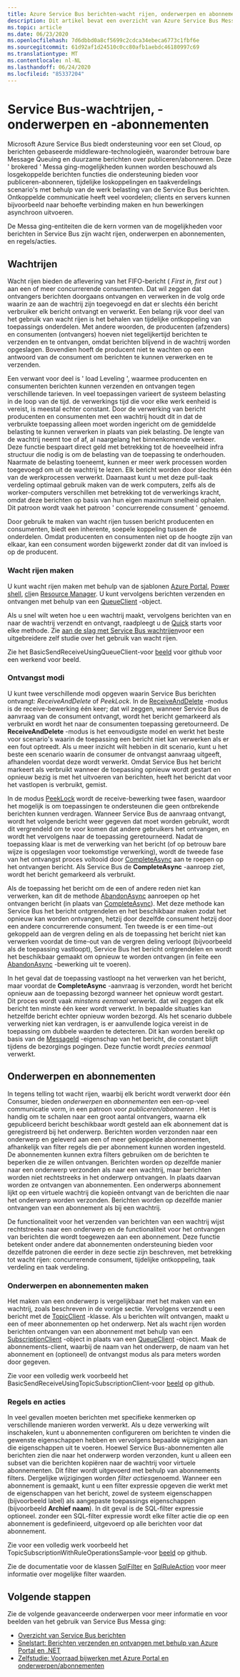 ```yaml
---
title: Azure Service Bus berichten-wacht rijen, onderwerpen en abonnementen
description: Dit artikel bevat een overzicht van Azure Service Bus Messa ging-entiteiten (wacht rijen, onderwerpen en abonnementen).
ms.topic: article
ms.date: 06/23/2020
ms.openlocfilehash: 7d6dbbd0a8cf5699c2cdca34ebeca6773c1fbf6e
ms.sourcegitcommit: 61d92af1d24510c0cc80afb1aebdc46180997c69
ms.translationtype: MT
ms.contentlocale: nl-NL
ms.lasthandoff: 06/24/2020
ms.locfileid: "85337204"
---
```

# <a name="service-bus-queues-topics-and-subscriptions"></a>Service Bus-wachtrijen, -onderwerpen en -abonnementen

Microsoft Azure Service Bus biedt ondersteuning voor een set Cloud, op berichten gebaseerde middleware-technologieën, waaronder betrouw bare Message Queuing en duurzame berichten over publiceren/abonneren. Deze ' brokered ' Messa ging-mogelijkheden kunnen worden beschouwd als losgekoppelde berichten functies die ondersteuning bieden voor publiceren-abonneren, tijdelijke loskoppelingen en taakverdelings scenario's met behulp van de werk belasting van de Service Bus berichten. Ontkoppelde communicatie heeft veel voordelen; clients en servers kunnen bijvoorbeeld naar behoefte verbinding maken en hun bewerkingen asynchroon uitvoeren.

De Messa ging-entiteiten die de kern vormen van de mogelijkheden voor berichten in Service Bus zijn wacht rijen, onderwerpen en abonnementen, en regels/acties.

## <a name="queues"></a>Wachtrijen

Wacht rijen bieden de aflevering van het FIFO-bericht ( *First in, first out* ) aan een of meer concurrerende consumenten. Dat wil zeggen dat ontvangers berichten doorgaans ontvangen en verwerken in de volg orde waarin ze aan de wachtrij zijn toegevoegd en dat er slechts één bericht verbruiker elk bericht ontvangt en verwerkt. Een belang rijk voor deel van het gebruik van wacht rijen is het behalen van tijdelijke ontkoppeling van toepassings onderdelen. Met andere woorden, de producenten (afzenders) en consumenten (ontvangers) hoeven niet tegelijkertijd berichten te verzenden en te ontvangen, omdat berichten blijvend in de wachtrij worden opgeslagen. Bovendien hoeft de producent niet te wachten op een antwoord van de consument om berichten te kunnen verwerken en te verzenden.

Een verwant voor deel is ' load Leveling ', waarmee producenten en consumenten berichten kunnen verzenden en ontvangen tegen verschillende tarieven. In veel toepassingen varieert de systeem belasting in de loop van de tijd. de verwerkings tijd die voor elke werk eenheid is vereist, is meestal echter constant. Door de verwerking van bericht producenten en consumenten met een wachtrij houdt dit in dat de verbruikte toepassing alleen moet worden ingericht om de gemiddelde belasting te kunnen verwerken in plaats van piek belasting. De lengte van de wachtrij neemt toe of af, al naargelang het binnenkomende verkeer. Deze functie bespaart direct geld met betrekking tot de hoeveelheid infra structuur die nodig is om de belasting van de toepassing te onderhouden. Naarmate de belasting toeneemt, kunnen er meer werk processen worden toegevoegd om uit de wachtrij te lezen. Elk bericht worden door slechts één van de werkprocessen verwerkt. Daarnaast kunt u met deze pull-taak verdeling optimaal gebruik maken van de werk computers, zelfs als de worker-computers verschillen met betrekking tot de verwerkings kracht, omdat deze berichten op basis van hun eigen maximum snelheid ophalen. Dit patroon wordt vaak het patroon ' concurrerende consument ' genoemd.

Door gebruik te maken van wacht rijen tussen bericht producenten en consumenten, biedt een inherente, soepele koppeling tussen de onderdelen. Omdat producenten en consumenten niet op de hoogte zijn van elkaar, kan een consument worden bijgewerkt zonder dat dit van invloed is op de producent.

### <a name="create-queues"></a>Wacht rijen maken

U kunt wacht rijen maken met behulp van de sjablonen [Azure Portal](service-bus-quickstart-portal.md), [Power shell](service-bus-quickstart-powershell.md), [cli](service-bus-quickstart-cli.md)en [Resource Manager](service-bus-resource-manager-namespace-queue.md). U kunt vervolgens berichten verzenden en ontvangen met behulp van een [QueueClient](/dotnet/api/microsoft.azure.servicebus.queueclient) -object.

Als u snel wilt weten hoe u een wachtrij maakt, vervolgens berichten van en naar de wachtrij verzendt en ontvangt, raadpleegt u de [Quick](service-bus-quickstart-portal.md) starts voor elke methode. Zie [aan de slag met Service Bus wachtrijen](service-bus-dotnet-get-started-with-queues.md)voor een uitgebreidere zelf studie over het gebruik van wacht rijen.

Zie het BasicSendReceiveUsingQueueClient-voor [beeld](https://github.com/Azure/azure-service-bus/tree/master/samples/DotNet/GettingStarted/Microsoft.Azure.ServiceBus/BasicSendReceiveUsingQueueClient) voor github voor een werkend voor beeld.

### <a name="receive-modes"></a>Ontvangst modi

U kunt twee verschillende modi opgeven waarin Service Bus berichten ontvangt: *ReceiveAndDelete* of *PeekLock*. In de [ReceiveAndDelete](/dotnet/api/microsoft.azure.servicebus.receivemode) -modus is de receive-bewerking één keer; dat wil zeggen, wanneer Service Bus de aanvraag van de consument ontvangt, wordt het bericht gemarkeerd als verbruikt en wordt het naar de consumenten toepassing geretourneerd. De **ReceiveAndDelete** -modus is het eenvoudigste model en werkt het beste voor scenario's waarin de toepassing een bericht niet kan verwerken als er een fout optreedt. Als u meer inzicht wilt hebben in dit scenario, kunt u het beste een scenario waarin de consumer de ontvangst aanvraag uitgeeft, afhandelen voordat deze wordt verwerkt. Omdat Service Bus het bericht markeert als verbruikt wanneer de toepassing opnieuw wordt gestart en opnieuw bezig is met het uitvoeren van berichten, heeft het bericht dat voor het vastlopen is verbruikt, gemist.

In de modus [PeekLock](/dotnet/api/microsoft.azure.servicebus.receivemode) wordt de receive-bewerking twee fasen, waardoor het mogelijk is om toepassingen te ondersteunen die geen ontbrekende berichten kunnen verdragen. Wanneer Service Bus de aanvraag ontvangt, wordt het volgende bericht weer gegeven dat moet worden gebruikt, wordt dit vergrendeld om te voor komen dat andere gebruikers het ontvangen, en wordt het vervolgens naar de toepassing geretourneerd. Nadat de toepassing klaar is met de verwerking van het bericht (of op betrouw bare wijze is opgeslagen voor toekomstige verwerking), wordt de tweede fase van het ontvangst proces voltooid door [CompleteAsync](/dotnet/api/microsoft.azure.servicebus.queueclient.completeasync) aan te roepen op het ontvangen bericht. Als Service Bus de **CompleteAsync** -aanroep ziet, wordt het bericht gemarkeerd als verbruikt.

Als de toepassing het bericht om de een of andere reden niet kan verwerken, kan dit de methode [AbandonAsync](/dotnet/api/microsoft.azure.servicebus.queueclient.abandonasync) aanroepen op het ontvangen bericht (in plaats van [CompleteAsync](/dotnet/api/microsoft.azure.servicebus.queueclient.completeasync)). Met deze methode kan Service Bus het bericht ontgrendelen en het beschikbaar maken zodat het opnieuw kan worden ontvangen, hetzij door dezelfde consument hetzij door een andere concurrerende consument. Ten tweede is er een time-out gekoppeld aan de vergren deling en als de toepassing het bericht niet kan verwerken voordat de time-out van de vergren deling verloopt (bijvoorbeeld als de toepassing vastloopt), Service Bus het bericht ontgrendelen en wordt het beschikbaar gemaakt om opnieuw te worden ontvangen (in feite een [AbandonAsync](/dotnet/api/microsoft.azure.servicebus.queueclient.abandonasync) -bewerking uit te voeren).

In het geval dat de toepassing vastloopt na het verwerken van het bericht, maar voordat de **CompleteAsync** -aanvraag is verzonden, wordt het bericht opnieuw aan de toepassing bezorgd wanneer het opnieuw wordt gestart. Dit proces wordt vaak *minstens eenmaal* verwerkt. dat wil zeggen dat elk bericht ten minste één keer wordt verwerkt. In bepaalde situaties kan hetzelfde bericht echter opnieuw worden bezorgd. Als het scenario dubbele verwerking niet kan verdragen, is er aanvullende logica vereist in de toepassing om dubbele waarden te detecteren. Dit kan worden bereikt op basis van de [MessageId](/dotnet/api/microsoft.azure.servicebus.message.messageid) -eigenschap van het bericht, die constant blijft tijdens de bezorgings pogingen. Deze functie wordt *precies eenmaal* verwerkt.

## <a name="topics-and-subscriptions"></a>Onderwerpen en abonnementen

In tegens telling tot wacht rijen, waarbij elk bericht wordt verwerkt door één Consumer, bieden *onderwerpen* en *abonnementen* een een-op-veel communicatie vorm, in een patroon voor *publiceren/abonneren* . Het is handig om te schalen naar een groot aantal ontvangers, waarna elk gepubliceerd bericht beschikbaar wordt gesteld aan elk abonnement dat is geregistreerd bij het onderwerp. Berichten worden verzonden naar een onderwerp en geleverd aan een of meer gekoppelde abonnementen, afhankelijk van filter regels die per abonnement kunnen worden ingesteld. De abonnementen kunnen extra filters gebruiken om de berichten te beperken die ze willen ontvangen. Berichten worden op dezelfde manier naar een onderwerp verzonden als naar een wachtrij, maar berichten worden niet rechtstreeks in het onderwerp ontvangen. In plaats daarvan worden ze ontvangen van abonnementen. Een onderwerps abonnement lijkt op een virtuele wachtrij die kopieën ontvangt van de berichten die naar het onderwerp worden verzonden. Berichten worden op dezelfde manier ontvangen van een abonnement als bij een wachtrij.

De functionaliteit voor het verzenden van berichten van een wachtrij wijst rechtstreeks naar een onderwerp en de functionaliteit voor het ontvangen van berichten die wordt toegewezen aan een abonnement. Deze functie betekent onder andere dat abonnementen ondersteuning bieden voor dezelfde patronen die eerder in deze sectie zijn beschreven, met betrekking tot wacht rijen: concurrerende consument, tijdelijke ontkoppeling, taak verdeling en taak verdeling.

### <a name="create-topics-and-subscriptions"></a>Onderwerpen en abonnementen maken

Het maken van een onderwerp is vergelijkbaar met het maken van een wachtrij, zoals beschreven in de vorige sectie. Vervolgens verzendt u een bericht met de [TopicClient](/dotnet/api/microsoft.azure.servicebus.topicclient) -klasse. Als u berichten wilt ontvangen, maakt u een of meer abonnementen op het onderwerp. Net als wacht rijen worden berichten ontvangen van een abonnement met behulp van een [SubscriptionClient](/dotnet/api/microsoft.azure.servicebus.subscriptionclient) -object in plaats van een [QueueClient](/dotnet/api/microsoft.azure.servicebus.queueclient) -object. Maak de abonnements-client, waarbij de naam van het onderwerp, de naam van het abonnement en (optioneel) de ontvangst modus als para meters worden door gegeven.

Zie voor een volledig werk voorbeeld het BasicSendReceiveUsingTopicSubscriptionClient-voor [beeld](https://github.com/Azure/azure-service-bus/tree/master/samples/DotNet/GettingStarted/Microsoft.Azure.ServiceBus/BasicSendReceiveUsingTopicSubscriptionClient) op github.

### <a name="rules-and-actions"></a>Regels en acties

In veel gevallen moeten berichten met specifieke kenmerken op verschillende manieren worden verwerkt. Als u deze verwerking wilt inschakelen, kunt u abonnementen configureren om berichten te vinden die gewenste eigenschappen hebben en vervolgens bepaalde wijzigingen aan die eigenschappen uit te voeren. Hoewel Service Bus-abonnementen alle berichten zien die naar het onderwerp worden verzonden, kunt u alleen een subset van die berichten kopiëren naar de wachtrij voor virtuele abonnementen. Dit filter wordt uitgevoerd met behulp van abonnements filters. Dergelijke wijzigingen worden *filter acties*genoemd. Wanneer een abonnement is gemaakt, kunt u een filter expressie opgeven die werkt met de eigenschappen van het bericht, zowel de systeem eigenschappen (bijvoorbeeld label) als aangepaste toepassings eigenschappen (bijvoorbeeld **Archief** **naam**). In dit geval is de SQL-filter expressie optioneel. zonder een SQL-filter expressie wordt elke filter actie die op een abonnement is gedefinieerd, uitgevoerd op alle berichten voor dat abonnement.

Zie voor een volledig werk voorbeeld het TopicSubscriptionWithRuleOperationsSample-voor [beeld](https://github.com/Azure/azure-service-bus/tree/master/samples/DotNet/GettingStarted/Microsoft.Azure.ServiceBus/TopicSubscriptionWithRuleOperationsSample) op github.

Zie de documentatie voor de klassen [SqlFilter](/dotnet/api/microsoft.azure.servicebus.sqlfilter) en [SqlRuleAction](/dotnet/api/microsoft.azure.servicebus.sqlruleaction) voor meer informatie over mogelijke filter waarden.

## <a name="next-steps"></a>Volgende stappen

Zie de volgende geavanceerde onderwerpen voor meer informatie en voor beelden van het gebruik van Service Bus Messa ging:

* [Overzicht van Service Bus berichten](service-bus-messaging-overview.md)
* [Snelstart: Berichten verzenden en ontvangen met behulp van Azure Portal en .NET](service-bus-quickstart-portal.md)
* [Zelfstudie: Voorraad bijwerken met Azure Portal en onderwerpen/abonnementen](service-bus-tutorial-topics-subscriptions-portal.md)



